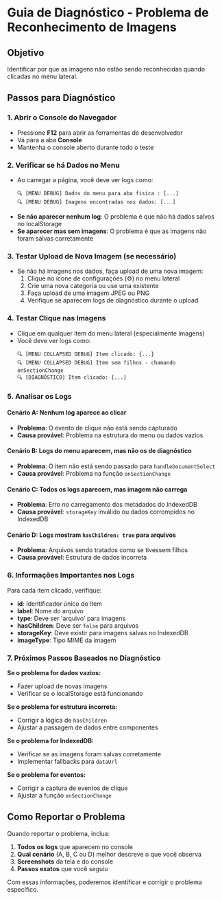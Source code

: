 # Guia de Diagnóstico - Problema de Reconhecimento de Imagens

## Objetivo
Identificar por que as imagens não estão sendo reconhecidas quando clicadas no menu lateral.

## Passos para Diagnóstico

### 1. Abrir o Console do Navegador
- Pressione **F12** para abrir as ferramentas de desenvolvedor
- Vá para a aba **Console**
- Mantenha o console aberto durante todo o teste

### 2. Verificar se há Dados no Menu
- Ao carregar a página, você deve ver logs como:
  ```
  🔍 [MENU DEBUG] Dados do menu para aba fisica : [...]
  🔍 [MENU DEBUG] Imagens encontradas nos dados: [...]
  ```
- **Se não aparecer nenhum log**: O problema é que não há dados salvos no localStorage
- **Se aparecer mas sem imagens**: O problema é que as imagens não foram salvas corretamente

### 3. Testar Upload de Nova Imagem (se necessário)
- Se não há imagens nos dados, faça upload de uma nova imagem:
  1. Clique no ícone de configurações (⚙️) no menu lateral
  2. Crie uma nova categoria ou use uma existente
  3. Faça upload de uma imagem JPEG ou PNG
  4. Verifique se aparecem logs de diagnóstico durante o upload

### 4. Testar Clique nas Imagens
- Clique em qualquer item do menu lateral (especialmente imagens)
- Você deve ver logs como:
  ```
  🔍 [MENU COLLAPSED DEBUG] Item clicado: {...}
  🔍 [MENU COLLAPSED DEBUG] Item sem filhos - chamando onSectionChange
  🔍 [DIAGNÓSTICO] Item clicado: {...}
  ```

### 5. Analisar os Logs

#### Cenário A: Nenhum log aparece ao clicar
- **Problema**: O evento de clique não está sendo capturado
- **Causa provável**: Problema na estrutura do menu ou dados vazios

#### Cenário B: Logs do menu aparecem, mas não os de diagnóstico
- **Problema**: O item não está sendo passado para `handleDocumentSelect`
- **Causa provável**: Problema na função `onSectionChange`

#### Cenário C: Todos os logs aparecem, mas imagem não carrega
- **Problema**: Erro no carregamento dos metadados do IndexedDB
- **Causa provável**: `storageKey` inválido ou dados corrompidos no IndexedDB

#### Cenário D: Logs mostram `hasChildren: true` para arquivos
- **Problema**: Arquivos sendo tratados como se tivessem filhos
- **Causa provável**: Estrutura de dados incorreta

### 6. Informações Importantes nos Logs

Para cada item clicado, verifique:
- **id**: Identificador único do item
- **label**: Nome do arquivo
- **type**: Deve ser 'arquivo' para imagens
- **hasChildren**: Deve ser `false` para arquivos
- **storageKey**: Deve existir para imagens salvas no IndexedDB
- **imageType**: Tipo MIME da imagem

### 7. Próximos Passos Baseados no Diagnóstico

**Se o problema for dados vazios:**
- Fazer upload de novas imagens
- Verificar se o localStorage está funcionando

**Se o problema for estrutura incorreta:**
- Corrigir a lógica de `hasChildren`
- Ajustar a passagem de dados entre componentes

**Se o problema for IndexedDB:**
- Verificar se as imagens foram salvas corretamente
- Implementar fallbacks para `dataUrl`

**Se o problema for eventos:**
- Corrigir a captura de eventos de clique
- Ajustar a função `onSectionChange`

## Como Reportar o Problema

Quando reportar o problema, inclua:
1. **Todos os logs** que aparecem no console
2. **Qual cenário** (A, B, C ou D) melhor descreve o que você observa
3. **Screenshots** da tela e do console
4. **Passos exatos** que você seguiu

Com essas informações, poderemos identificar e corrigir o problema específico.